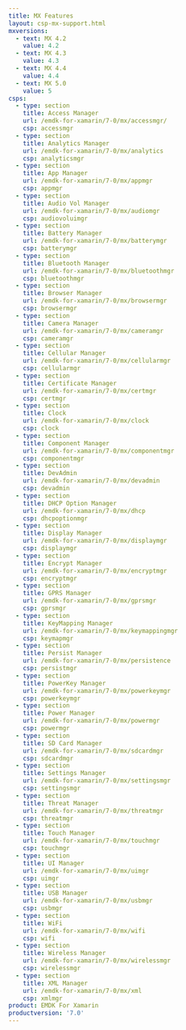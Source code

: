 ```yaml
---
title: MX Features
layout: csp-mx-support.html
mxversions:
  - text: MX 4.2
    value: 4.2
  - text: MX 4.3
    value: 4.3
  - text: MX 4.4
    value: 4.4
  - text: MX 5.0
    value: 5
csps:
  - type: section
    title: Access Manager
    url: /emdk-for-xamarin/7-0/mx/accessmgr/
    csp: accessmgr
  - type: section
    title: Analytics Manager
    url: /emdk-for-xamarin/7-0/mx/analytics
    csp: analyticsmgr
  - type: section
    title: App Manager
    url: /emdk-for-xamarin/7-0/mx/appmgr
    csp: appmgr
  - type: section
    title: Audio Vol Manager
    url: /emdk-for-xamarin/7-0/mx/audiomgr
    csp: audiovoluimgr
  - type: section
    title: Battery Manager
    url: /emdk-for-xamarin/7-0/mx/batterymgr
    csp: batterymgr
  - type: section
    title: Bluetooth Manager
    url: /emdk-for-xamarin/7-0/mx/bluetoothmgr
    csp: bluetoothmgr
  - type: section
    title: Browser Manager
    url: /emdk-for-xamarin/7-0/mx/browsermgr
    csp: browsermgr
  - type: section
    title: Camera Manager
    url: /emdk-for-xamarin/7-0/mx/cameramgr
    csp: cameramgr
  - type: section
    title: Cellular Manager
    url: /emdk-for-xamarin/7-0/mx/cellularmgr
    csp: cellularmgr
  - type: section
    title: Certificate Manager
    url: /emdk-for-xamarin/7-0/mx/certmgr
    csp: certmgr
  - type: section
    title: Clock
    url: /emdk-for-xamarin/7-0/mx/clock
    csp: clock
  - type: section
    title: Component Manager
    url: /emdk-for-xamarin/7-0/mx/componentmgr
    csp: componentmgr
  - type: section
    title: DevAdmin
    url: /emdk-for-xamarin/7-0/mx/devadmin
    csp: devadmin
  - type: section
    title: DHCP Option Manager
    url: /emdk-for-xamarin/7-0/mx/dhcp
    csp: dhcpoptionmgr
  - type: section
    title: Display Manager
    url: /emdk-for-xamarin/7-0/mx/displaymgr
    csp: displaymgr
  - type: section
    title: Encrypt Manager
    url: /emdk-for-xamarin/7-0/mx/encryptmgr
    csp: encryptmgr
  - type: section
    title: GPRS Manager
    url: /emdk-for-xamarin/7-0/mx/gprsmgr
    csp: gprsmgr
  - type: section
    title: KeyMapping Manager
    url: /emdk-for-xamarin/7-0/mx/keymappingmgr
    csp: keymapmgr
  - type: section
    title: Persist Manager
    url: /emdk-for-xamarin/7-0/mx/persistence
    csp: persistmgr
  - type: section
    title: PowerKey Manager
    url: /emdk-for-xamarin/7-0/mx/powerkeymgr
    csp: powerkeymgr
  - type: section
    title: Power Manager
    url: /emdk-for-xamarin/7-0/mx/powermgr
    csp: powermgr
  - type: section
    title: SD Card Manager
    url: /emdk-for-xamarin/7-0/mx/sdcardmgr
    csp: sdcardmgr
  - type: section
    title: Settings Manager
    url: /emdk-for-xamarin/7-0/mx/settingsmgr
    csp: settingsmgr
  - type: section
    title: Threat Manager
    url: /emdk-for-xamarin/7-0/mx/threatmgr
    csp: threatmgr
  - type: section
    title: Touch Manager
    url: /emdk-for-xamarin/7-0/mx/touchmgr
    csp: touchmgr
  - type: section
    title: UI Manager
    url: /emdk-for-xamarin/7-0/mx/uimgr
    csp: uimgr
  - type: section
    title: USB Manager
    url: /emdk-for-xamarin/7-0/mx/usbmgr
    csp: usbmgr
  - type: section
    title: WiFi
    url: /emdk-for-xamarin/7-0/mx/wifi
    csp: wifi
  - type: section
    title: Wireless Manager
    url: /emdk-for-xamarin/7-0/mx/wirelessmgr
    csp: wirelessmgr
  - type: section
    title: XML Manager
    url: /emdk-for-xamarin/7-0/mx/xml
    csp: xmlmgr
product: EMDK For Xamarin
productversion: '7.0'
---
```

 












